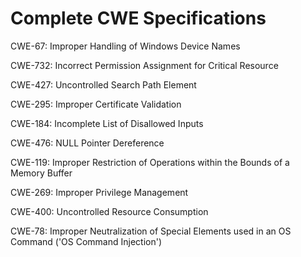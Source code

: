 

# Complete CWE Specifications

CWE-67: Improper Handling of Windows Device Names

CWE-732: Incorrect Permission Assignment for Critical Resource

CWE-427: Uncontrolled Search Path Element

CWE-295: Improper Certificate Validation

CWE-184: Incomplete List of Disallowed Inputs

CWE-476: NULL Pointer Dereference

CWE-119: Improper Restriction of Operations within the Bounds of a Memory Buffer

CWE-269: Improper Privilege Management

CWE-400: Uncontrolled Resource Consumption

CWE-78: Improper Neutralization of Special Elements used in an OS Command ('OS Command Injection')